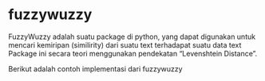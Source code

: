 # fuzzywuzzy

FuzzyWuzzy adalah suatu package di python, yang dapat digunakan untuk mencari kemiripan (similirity) dari suatu text terhadapat suatu data text 
Package ini secara teori menggunakan pendekatan “Levenshtein Distance”.

Berikut adalah contoh implementasi dari fuzzywuzzy

